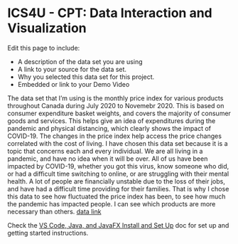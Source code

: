 
# ICS4U - CPT: Data Interaction and Visualization

Edit this page to include:
* A description of the data set you are using
* A link to your source for the data set.
* Why you selected this data set for this project.
* Embedded or link to your Demo Video

The data set that I’m using is the monthly price index for various products throughout Canada during July 2020 to Novemebr 2020. This is based on consumer expenditure basket weights, and covers the majority of consumer goods and services. This helps give an idea of expenditures during the pandemic and physical distancing, which clearly shows the impact of COVID-19. The changes in the price index help access the price changes correlated with the cost of living. I have chosen this data set because it is a topic that concerns each and every individual. We are all living in a pandemic, and have no idea when it will be over. All of us have been impacted by COVID-19, whether you got this virus, know someone who did, or had a difficult time switching to online, or are struggling with their mental health. A lot of people are financially unstable due to the loss of their jobs, and have had a difficult time providing for their families. That is why I chose this data to see how fluctuated the price index has been, to see how much the pandemic has impacted people. I can see which products are more necessary than others. 
[data link](https://www150.statcan.gc.ca/t1/tbl1/en/tv.action?pid=1810026301&cubeTimeFrame.startMonth=07&cubeTimeFrame.startYear=2020&cubeTimeFrame.endMonth=12&cubeTimeFrame.endYear=2020&referencePeriods=20200701%2C20201201)




Check the [VS Code, Java, and JavaFX Install and Set Up](https://docs.google.com/document/d/1s5oTmY8A8TDZu303p_DaH6CEAcC9xL8-aNX-pAxCcps/edit?usp=sharing) doc for set up and getting started instructions.
